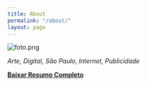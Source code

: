 ```yaml
---
title: About
permalink: "/about/"
layout: page
---
```


![foto.png](/uploads/foto.png)

*Arte, Digital, São Paulo, Internet, Publicidade*

[**Baixar Resumo Completo**](http://bit.ly/2vuv1jl)